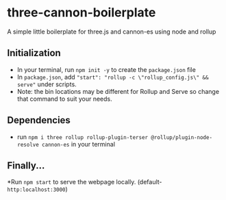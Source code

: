 # three-cannon-boilerplate
A simple little boilerplate for three.js and cannon-es using node and rollup

## Initialization
+ In your terminal, run `npm init -y` to create the `package.json` file
+ In `package.json`, add `"start": "rollup -c \"rollup_config.js\" && serve"` under scripts.
+ Note: the bin locations may be different for Rollup and Serve so change that command to suit your needs.

## Dependencies
+ run `npm i three rollup rollup-plugin-terser @rollup/plugin-node-resolve cannon-es` in your terminal

## Finally...
*Run `npm start` to serve the webpage locally. (default- `http:localhost:3000`)
